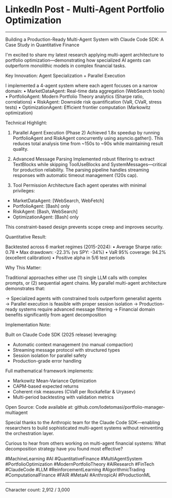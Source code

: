 # LinkedIn Post - Multi-Agent Portfolio Optimization

---

Building a Production-Ready Multi-Agent System with Claude Code SDK: A Case Study in Quantitative Finance

I'm excited to share my latest research applying multi-agent architecture to portfolio optimization—demonstrating how specialized AI agents can outperform monolithic models in complex financial tasks.

Key Innovation: Agent Specialization + Parallel Execution

I implemented a 4-agent system where each agent focuses on a narrow domain:
• MarketDataAgent: Real-time data aggregation (WebSearch tools)
• PortfolioAgent: Modern Portfolio Theory analytics (Sharpe ratio, correlations)
• RiskAgent: Downside risk quantification (VaR, CVaR, stress tests)
• OptimizationAgent: Efficient frontier computation (Markowitz optimization)

Technical Highlight:

1. Parallel Agent Execution (Phase 2)
Achieved 1.8x speedup by running PortfolioAgent and RiskAgent concurrently using asyncio.gather(). This reduces total analysis time from ~150s to ~90s while maintaining result quality.

2. Advanced Message Parsing
Implemented robust filtering to extract TextBlocks while skipping ToolUseBlocks and SystemMessages—critical for production reliability. The parsing pipeline handles streaming responses with automatic timeout management (120s cap).

3. Tool Permission Architecture
Each agent operates with minimal privileges:
- MarketDataAgent: [WebSearch, WebFetch]
- PortfolioAgent: [Bash] only
- RiskAgent: [Bash, WebSearch]
- OptimizationAgent: [Bash] only

This constraint-based design prevents scope creep and improves security.

Quantitative Result:

Backtested across 6 market regimes (2015-2024):
• Average Sharpe ratio: 0.78
• Max drawdown: -22.3% (vs SPY: -34%)
• VaR 95% coverage: 94.2% (excellent calibration)
• Positive alpha in 5/6 test periods

Why This Matter:

Traditional approaches either use (1) single LLM calls with complex prompts, or (2) sequential agent chains. My parallel multi-agent architecture demonstrates that:

→ Specialized agents with constrained tools outperform generalist agents
→ Parallel execution is feasible with proper session isolation
→ Production-ready systems require advanced message filtering
→ Financial domain benefits significantly from agent decomposition

Implementation Note:

Built on Claude Code SDK (2025 release) leveraging:
- Automatic context management (no manual compaction)
- Streaming message protocol with structured types
- Session isolation for parallel safety
- Production-grade error handling

Full mathematical framework implements:
- Markowitz Mean-Variance Optimization
- CAPM-based expected returns
- Coherent risk measures (CVaR per Rockafellar & Uryasev)
- Multi-period backtesting with validation metrics

Open Source:
Code available at: github.com/lodetomasi/portfolio-manager-multiagent

Special thanks to the Anthropic team for the Claude Code SDK—enabling researchers to build sophisticated multi-agent systems without reinventing the orchestration layer.

Curious to hear from others working on multi-agent financial systems: What decomposition strategy have you found most effective?

#MachineLearning #AI #QuantitativeFinance #MultiAgentSystem #PortfolioOptimization #ModernPortfolioTheory #AIResearch #FinTech #ClaudeCode #LLM #ReinforcementLearning #AlgorithmicTrading #ComputationalFinance #FAIR #MetaAI #AnthropicAI #ProductionML

---

Character count: 2,912 / 3,000
